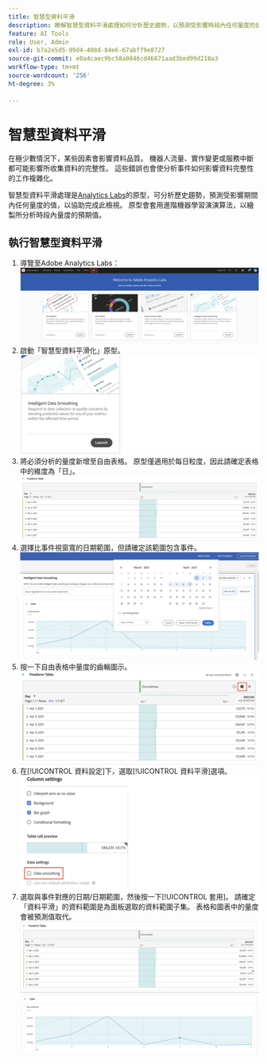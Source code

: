 ```yaml
---
title: 智慧型資料平滑
description: 瞭解智慧型資料平滑處理如何分析歷史趨勢，以預測受影響時段內任何量度的值。
feature: AI Tools
role: User, Admin
exl-id: b7a2e5d5-99d4-408d-84e6-67abff9e8727
source-git-commit: e0a4caec9bc58a0846cd46871aad3bed99d218a3
workflow-type: tm+mt
source-wordcount: '256'
ht-degree: 3%

---
```


# 智慧型資料平滑

在極少數情況下，某些因素會影響資料品質。 機器人流量、實作變更或服務中斷都可能影響所收集資料的完整性。 這些錯誤也會使分析事件如何影響資料完整性的工作複雜化。

智慧型資料平滑處理是[Analytics Labs](/help/analyze/labs.md)的原型，可分析歷史趨勢，預測受影響期間內任何量度的值，以協助完成此檢視。 原型會套用進階機器學習演演算法，以繪製所分析時段內量度的預期值。

## 執行智慧型資料平滑

1. 導覽至Adobe Analytics Labs：
   ![實驗室](assets/labs.png)
1. 啟動「智慧型資料平滑化」原型。
   ![啟動原型](assets/intelligent-ds.png)
1. 將必須分析的量度新增至自由表格。 原型僅適用於每日粒度，因此請確定表格中的維度為「日」。
   ![新增量度](assets/add-metric.png)
1. 選擇比事件視窗寬的日期範圍，但請確定該範圍包含事件。
   ![日期範圍](assets/date-range.png)
1. 按一下自由表格中量度的齒輪圖示。
   ![齒輪圖示](assets/gear-icon.png)
1. 在[!UICONTROL 資料設定]下，選取[!UICONTROL 資料平滑]選項。
   ![資料平滑](assets/column-setting.png)
1. 選取與事件對應的日期/日期範圍，然後按一下[!UICONTROL 套用]。
請確定「資料平滑」的資料範圍是為面板選取的資料範圍子集。 表格和圖表中的量度會被預測值取代。
   ![預測值](assets/predictive-values.png)
